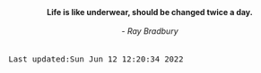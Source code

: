 
<div align="center"><b><span>Life is like underwear, should be changed twice a day.  </span></b><br><br><i> - Ray Bradbury</i></div>
<br><br><kbd>Last updated:Sun Jun 12 12:20:34 2022</kbd>